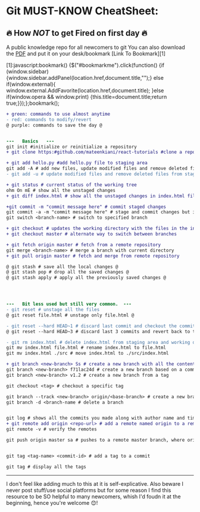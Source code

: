 # Git MUST-KNOW CheatSheet: 
## 🔥 How *_NOT_* to get Fired on first day 🔥
A public knowledge repo for all newcomers to git
You can also download the [PDF]() and put it on your desk/bookmark
[Link To Bookmark][1]

[1]:javascript:bookmark() {$("#bookmarkme").click(function() {if (window.sidebar) {window.sidebar.addPanel(location.href,document.title,"");} else if(window.external){  window.external.AddFavorite(location.href,document.title); }else if(window.opera && window.print) {this.title=document.title;return true;}});};bookmark();


```diff
+ green: commands to use almost anytime
- red: commands to modify/revert
@ purple: commands to save the day @
```


```diff

---   Basics   ---
git init #initialize or reinitialize a repository
+ git clone https:#github.com/mateenkiani/react-tutorials #clone a repository

+ git add hello.py #add hello.py file to staging area
git add -A # add new files, update modified files and remove deleted files from staging area
- git add -u # update modified files and remove deleted files from staging area

+ git status # current status of the working tree
ohm On mE # show all the unstaged changes
+ git diff index.html # show all the unstaged changes in index.html file

+git commit -m "commit message here" # commit staged changes
git commit -a -m "commit message here" # stage and commit changes but ignores newly created files.
git switch <branch-name> # switch to specified branch

+ git checkout # updates the working directory with the files in the index.
+ git checkout master # alternate way to switch between branches

+ git fetch origin master # fetch from a remote repository
git merge <branch-name> # merge a branch with current directory
+ git pull origin master # fetch and merge from remote repository

@ git stash # save all the local changes @
@ git stash pop # drop all the saved changes @
@ git stash apply # apply all the previously saved changes @




---   Bit less used but still very common.  ---
- git reset # unstage all the files
@ git reset file.html # unstage only file.html @

- git reset --hard HEAD~1 # discard last commit and checkout the commit done before
@ git reset --hard HEAD~3 # discard last 3 commits and revert back to the 4th last commit @

- git rm index.html # delete index.html from staging area and working directory.
git mv index.html file.html # rename index.html to file.html
git mv index.html ./src # move index.html to ./src/index.html

+ git branch <new-branch> Ss # create a new branch with all the contents of working directory
git branch <new-branch> f71lac24d # create a new branch based on a commit
git branch <new-branch> v1.2 # create a new branch from a tag

git checkout <tag> # checkout a specific tag

git branch --track <new-branch> origin/<base-branch> # create a new branch from remote branch
git branch -d <branch-name # delete a branch


git log # shows all the commits you made along with author name and time of commit
+ git remote add origin <repo-url> # add a remote named origin to a remote repository
git remote -v # verify the remotes

git push origin master sa # pushes to a remote master branch, where origin 1s name of the remote you added


git tag <tag-name> <commit-id> # add a tag to a commit

git tag # display all the tags

```

------------
I don't feel like adding much to this at it is self-explicative.
Also beware I never post stuff/use social platforms but for some reason I find this resource to be SO helpful to many newcomers,
whish I'd foudn it at the beginning, hence you're welcome 😊!

